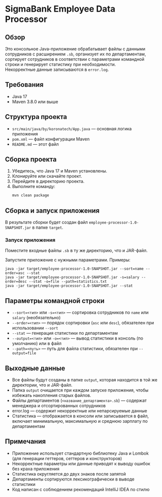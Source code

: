 # SigmaBank Employee Data Processor

## Обзор
Это консольное Java-приложение обрабатывает файлы с данными сотрудников с расширением `.sb`, организует их по департаментам, сортирует сотрудников в соответствии с параметрами командной строки и генерирует статистику при необходимости.  
Некорректные данные записываются в `error.log`.

## Требования
- Java 17
- Maven 3.8.0 или выше

## Структура проекта
- `src/main/java/by/koronatech/App.java` — основная логика приложения
- `pom.xml` — файл конфигурации Maven
- `README.md` — этот файл

## Сборка проекта
1. Убедитесь, что Java 17 и Maven установлены.
2. Клонируйте или скачайте проект.
3. Перейдите в директорию проекта.
4. Выполните команду:
   ```bash
   mvn clean package
## Сборка и запуск приложения

В результате сборки будет создан файл `employee-processor-1.0-SNAPSHOT.jar` в папке `target`.

### Запуск приложения
Поместите входные файлы `.sb` в ту же директорию, что и JAR-файл.

Запустите приложение с нужными параметрами. Примеры:

```
java -jar target/employee-processor-1.0-SNAPSHOT.jar --sort=name --order=asc --stat
java -jar target/employee-processor-1.0-SNAPSHOT.jar -s=salary --order=desc --stat -o=file --path=statistics.txt
java -jar target/employee-processor-1.0-SNAPSHOT.jar --stat
```

## Параметры командной строки

- `--sort=<тип>` или `-s=<тип>` — сортировка сотрудников по `name` или `salary` (необязательно)
- `--order=<тип>` — порядок сортировки (`asc` или `desc`), обязателен при использовании `--sort`
- `--stat` — генерация статистики по департаментам
- `--output=<тип>` или `-o=<тип>` — вывод статистики в консоль (по умолчанию) или в файл
- `--path=<путь>` — путь для файла статистики, обязателен при `--output=file`

## Выходные данные

- Все файлы будут созданы в папке `output`, которая находится в той же директории, что и JAR-файл.
- Папка `output` очищается при каждом запуске приложения, чтобы избежать накопления старых файлов.
- Файлы департаментов (`<название_департамента>.sb`) — содержат менеджера и отсортированных сотрудников
- error.log — содержит некорректные или непарсируемые данные
- Статистика — отображается в консоли или записывается в файл, включает минимальную, максимальную и среднюю зарплату по департаментам

## Примечания

- Приложение использует стандартную библиотеку Java и Lombok (для генерации геттеров, сеттеров и конструкторов)
- Некорректные параметры или данные приводят к выводу ошибок без краха приложения
- Статистика округляется до двух знаков после запятой
- Департаменты сортируются лексикографически в выводе статистики
- Код написан с соблюдением рекомендаций IntelliJ IDEA по стилю  

